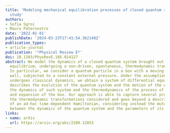 ```yaml
---
title: 'Modeling mechanical equilibration processes of closed quantum systems: A case
  study'
authors:
- Sofia Sgroi
- Mauro Paternostro
date: '2022-01-01'
publishDate: '2024-03-23T17:41:54.362140Z'
publication_types:
- article-journal
publication: '*Physical Review E*'
doi: 10.1103/PhysRevE.105.014127
abstract: We model the dynamics of a closed quantum system brought out of mechanical
  equilibrium, undergoing a non-driven, spontaneous, thermodynamic transformation.
  In particular, we consider a quantum particle in a box with a moving and insulating
  wall, subjected to a constant external pressure. Under the assumption that the wall
  undergoes classical dynamics, we obtain a system of differential equations that
  describes the evolution of the quantum system and the motion of the wall. We study
  the dynamics of such system and the thermodynamics of the process of compression
  and expansion of the box. Our approach is able to capture several properties of
  the thermodynamic transformations considered and goes beyond a description in terms
  of an ad-hoc time-dependent Hamiltonian, considering instead the mutual interactions
  between the dynamics of the quantum system and the parameters of its Hamiltonian.
links:
- name: arXiv
  url: https://arxiv.org/abs/2109.12853
---
```

